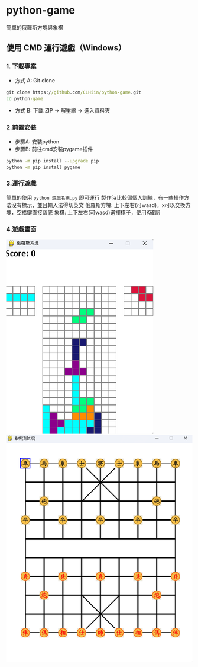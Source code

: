# python-game
簡單的俄羅斯方塊與象棋

## 使用 CMD 運行遊戲（Windows）

### 1. 下載專案
- 方式 A: Git clone
```cmd
git clone https://github.com/CLHiin/python-game.git
cd python-game
```
- 方式 B: 下載 ZIP → 解壓縮 → 進入資料夾

### 2.前置安裝
- 步驟A: 安裝python
- 步驟B: 前往cmd安裝pygame插件
```cmd
python -m pip install --upgrade pip
python -m pip install pygame
```

### 3.運行遊戲
簡單的使用 `python 遊戲名稱.py` 即可運行
製作時比較偏個人訓練，有一些操作方法沒有標示，並且輸入法得切英文
俄羅斯方塊: 上下左右(可wasd)，x可以交換方塊，空格鍵直接落底
象棋: 上下左右(可wasd)選擇棋子，使用K確認

### 4.遊戲畫面
![alt text](image1.png)
![alt text](image2.png)